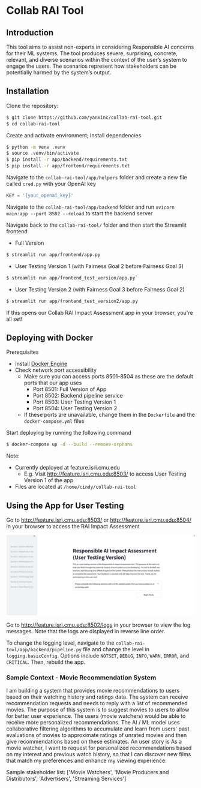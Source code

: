 # Collab RAI Tool

## Introduction
This tool aims to assist non-experts in considering Responsible AI concerns for their ML systems. The tool produces severe, surprising, concrete, relevant, and diverse scenarios within the context of the user’s system to engage the users. The scenarios represent how stakeholders can be potentially harmed by the system’s output.

## Installation
Clone the repository: 

```bash
$ git clone https://github.com/yanxinc/collab-rai-tool.git
$ cd collab-rai-tool
```

Create and activate environment; Install dependencies

```bash
$ python -m venv .venv
$ source .venv/bin/activate
$ pip install -r app/backend/requirements.txt
$ pip install -r app/frontend/requirements.txt
```

Navigate to the `collab-rai-tool/app/helpers` folder and create a new file called `cred.py` with your OpenAI key

```python
KEY = '{your_openai_key}'
```

Navigate to the `collab-rai-tool/app/backend` folder and run `uvicorn main:app --port 8502 --reload` to start the backend server

Navigate back to the `collab-rai-tool/` folder and then start the Streamlit frontend

- Full Version
```bash
$ streamlit run app/frontend/app.py
```
- User Testing Version 1 (with Fairness Goal 2 before Fairness Goal 3)
```bash
$ streamlit run app/frontend_test_version/app.py`
```
- User Testing Version 2 (with Fairness Goal 3 before Fairness Goal 2)
```bash
$ streamlit run app/frontend_test_version2/app.py
```

If this opens our Collab RAI Impact Assessment app in your browser, you're all set!

## Deploying with Docker
Prerequisites
- Install [Docker Engine](https://docs.docker.com/engine/install/#server)
- Check network port accessibility
  - Make sure you can access ports 8501-8504 as these are the default ports that our app uses
    - Port 8501: Full Version of App
    - Port 8502: Backend pipeline service
    - Port 8503: User Testing Version 1
    - Port 8504: User Testing Version 2
  - If these ports are unavailable, change them in the `Dockerfile` and the `docker-compose.yml` files

Start deploying by running the following command
```bash
$ docker-compose up -d --build --remove-orphans
```

Note: 
- Currently deployed at feature.isri.cmu.edu
  - E.g. Visit http://feature.isri.cmu.edu:8503/ to access User Testing Version 1 of the app
- Files are located at `/home/cindy/collab-rai-tool`

## Using the App for User Testing
Go to http://feature.isri.cmu.edu:8503/ or http://feature.isri.cmu.edu:8504/ in your browser to access the RAI Impact Assessment

![app home page](example.png)

Go to http://feature.isri.cmu.edu:8502/logs in your browser to view the log messages.
Note that the logs are displayed in reverse line order.

To change the logging level, navigate to the `collab-rai-tool/app/backend/pipeline.py` file and change the level in `logging.basicConfig`. Options include `NOTSET`, `DEBUG`, `INFO`, `WARN`, `ERROR`, and `CRITICAL`. Then, rebuild the app. 

### Sample Context - Movie Recommendation System

I am building a system that provides movie recommendations to users based on their watching history and ratings data. The system can receive recommendation requests and needs to reply with a list of recommended movies.  The purpose of this system is to suggest movies to users to allow for better user experience. The users (movie watchers) would be able to receive more personalized recommendations. The AI / ML model uses collaborative filtering algorithms to accumulate and learn from users' past evaluations of movies to approximate ratings of unrated movies and then give recommendations based on these estimates. An user story is As a movie watcher, I want to request for personalized recommendations based on my interest and previous watch history, so that I can discover new films that match my preferences and enhance my viewing experience.

Sample stakeholder list: ['Movie Watchers', 'Movie Producers and Distributors', 'Advertisers', 'Streaming Services']
